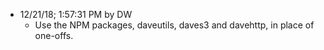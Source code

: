 * 12/21/18; 1:57:31 PM by DW
   * Use the NPM packages, daveutils, daves3 and davehttp, in place of one-offs.
